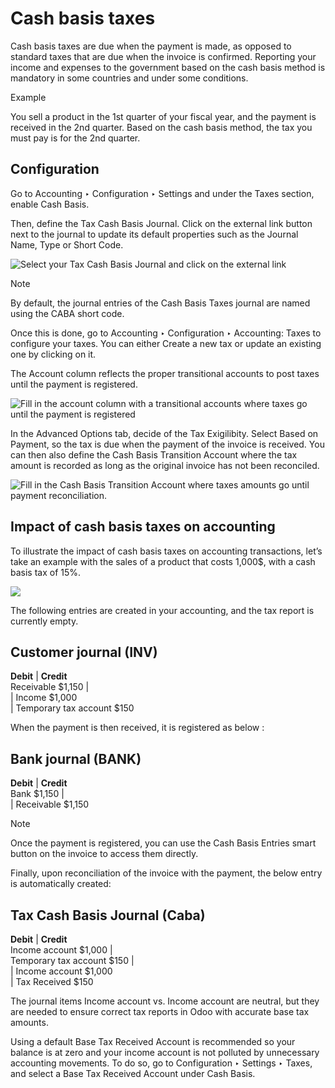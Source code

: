# Cash basis taxes

Cash basis taxes are due when the payment is made, as opposed to standard
taxes that are due when the invoice is confirmed. Reporting your income and
expenses to the government based on the cash basis method is mandatory in some
countries and under some conditions.

Example

You sell a product in the 1st quarter of your fiscal year, and the payment is
received in the 2nd quarter. Based on the cash basis method, the tax you must
pay is for the 2nd quarter.

## Configuration

Go to Accounting ‣ Configuration ‣ Settings and under the Taxes section,
enable Cash Basis.

Then, define the Tax Cash Basis Journal. Click on the external link button
next to the journal to update its default properties such as the Journal Name,
Type or Short Code.

![Select your Tax Cash Basis Journal and click on the external
link](../../../../_images/tax_cash_basis_journal.png)

Note

By default, the journal entries of the Cash Basis Taxes journal are named
using the CABA short code.

Once this is done, go to Accounting ‣ Configuration ‣ Accounting: Taxes to
configure your taxes. You can either Create a new tax or update an existing
one by clicking on it.

The Account column reflects the proper transitional accounts to post taxes
until the payment is registered.

![Fill in the account column with a transitional accounts where taxes go until
the payment is registered](../../../../_images/account_column.png)

In the Advanced Options tab, decide of the Tax Exigilibity. Select Based on
Payment, so the tax is due when the payment of the invoice is received. You
can then also define the Cash Basis Transition Account where the tax amount is
recorded as long as the original invoice has not been reconciled.

![Fill in the Cash Basis Transition Account where taxes amounts go until
payment reconciliation.](../../../../_images/advanced_options.png)

## Impact of cash basis taxes on accounting

To illustrate the impact of cash basis taxes on accounting transactions, let’s
take an example with the sales of a product that costs 1,000$, with a cash
basis tax of 15%.

![](../../../../_images/customer_invoice_with_cbt.png)

The following entries are created in your accounting, and the tax report is
currently empty.

**Customer journal (INV)**  
---  
**Debit** | **Credit**  
Receivable $1,150 |   
| Income $1,000  
| Temporary tax account $150  
  
When the payment is then received, it is registered as below :

**Bank journal (BANK)**  
---  
**Debit** | **Credit**  
Bank $1,150 |   
| Receivable $1,150  
  
Note

Once the payment is registered, you can use the Cash Basis Entries smart
button on the invoice to access them directly.

Finally, upon reconciliation of the invoice with the payment, the below entry
is automatically created:

**Tax Cash Basis Journal (Caba)**  
---  
**Debit** | **Credit**  
Income account $1,000 |   
Temporary tax account $150 |   
| Income account $1,000  
| Tax Received $150  
  
The journal items Income account vs. Income account are neutral, but they are
needed to ensure correct tax reports in Odoo with accurate base tax amounts.

Using a default Base Tax Received Account is recommended so your balance is at
zero and your income account is not polluted by unnecessary accounting
movements. To do so, go to Configuration ‣ Settings ‣ Taxes, and select a Base
Tax Received Account under Cash Basis.

